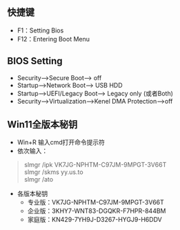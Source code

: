 ## 快捷键
- F1：Setting Bios
- F12：Entering Boot Menu

## BIOS Setting
- Security-->Secure Boot--> off
- Startup-->Network Boot--> USB HDD
- Startup-->UEFI/Legacy Boot--> Legacy only (或者Both)
- Security-->Virtualization-->Kenel DMA Protection-->off

## Win11全版本秘钥
- Win+R 输入cmd打开命令提示符
- 依次输入：
> slmgr /ipk VK7JG-NPHTM-C97JM-9MPGT-3V66T  
> slmgr /skms yy.us.to  
> slmgr /ato  
- 各版本秘钥
  - 专业版：VK7JG-NPHTM-C97JM-9MPGT-3V66T
  - 企业版：3KHY7-WNT83-DGQKR-F7HPR-844BM
  - 家庭版：KN429-7YH9J-D3267-HYGJ9-H6DDV
